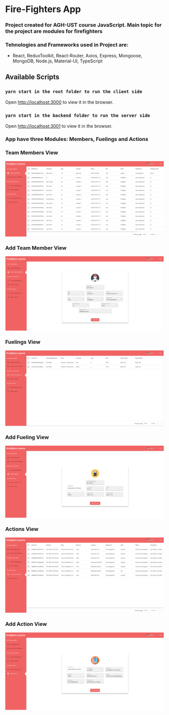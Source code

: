 # Fire-Fighters App

### Project created for AGH-UST course JavaScript. Main topic for the project are modules for firefighters

### Tehnologies and Frameworks used in Project are:
- React, ReduxToolkit, React-Router, Axios, Express, Mongoose, MongoDB, Node.js, Material-UI, TypeScript



## Available Scripts

### `yarn start in the root folder to run the client side`
Open [http://localhost:3000](http://localhost:3000) to view it in the browser.

### `yarn start in the backend folder to run the server side`
Open [http://localhost:3001](http://localhost:3001) to view it in the browser.



### App have three Modules: Members, Fuelings and Actions
### Team Members View
![img.png](readme_images%2Fimg.png)
### Add Team Member View
![img_1.png](readme_images%2Fimg_1.png)
### Fuelings View
![img_2.png](readme_images%2Fimg_2.png)
### Add Fueling View
![img_3.png](readme_images%2Fimg_3.png)
### Actions View
![img_4.png](readme_images%2Fimg_4.png)
### Add Action View
![img_5.png](readme_images%2Fimg_5.png)